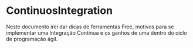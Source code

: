 # ContinuosIntegration
Neste documento irei dar dicas de ferramentas Free, motivos para se implementar uma Integração Continua e os ganhos de uma dentro do ciclo de programação ágil.
